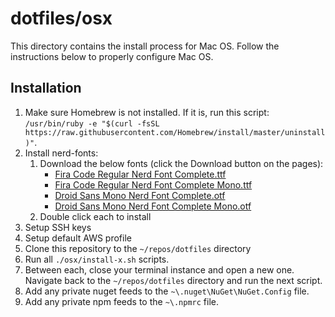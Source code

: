 # dotfiles/osx

This directory contains the install process for Mac OS. Follow the instructions below to properly configure Mac OS.

## Installation

1. Make sure Homebrew is not installed. If it is, run this script: `/usr/bin/ruby -e "$(curl -fsSL https://raw.githubusercontent.com/Homebrew/install/master/uninstall)"`.
1. Install nerd-fonts:
   1. Download the below fonts (click the Download button on the pages):
      - [Fira Code Regular Nerd Font Complete.ttf](https://github.com/ryanoasis/nerd-fonts/blob/master/patched-fonts/FiraCode/Regular/complete/Fira%20Code%20Regular%20Nerd%20Font%20Complete.ttf)
      - [Fira Code Regular Nerd Font Complete Mono.ttf](https://github.com/ryanoasis/nerd-fonts/blob/master/patched-fonts/FiraCode/Regular/complete/Fira%20Code%20Regular%20Nerd%20Font%20Complete%20Mono.ttf)
      - [Droid Sans Mono Nerd Font Complete.otf](https://github.com/ryanoasis/nerd-fonts/blob/master/patched-fonts/DroidSansMono/complete/Droid%20Sans%20Mono%20Nerd%20Font%20Complete.otf)
      - [Droid Sans Mono Nerd Font Complete Mono.otf](https://github.com/ryanoasis/nerd-fonts/blob/master/patched-fonts/DroidSansMono/complete/Droid%20Sans%20Mono%20Nerd%20Font%20Complete%20Mono.otf)
   1. Double click each to install
1. Setup SSH keys
1. Setup default AWS profile
1. Clone this repository to the `~/repos/dotfiles` directory
1. Run all `./osx/install-x.sh` scripts.
1. Between each, close your terminal instance and open a new one. Navigate back to the `~/repos/dotfiles` directory and run the next script.
1. Add any private nuget feeds to the `~\.nuget\NuGet\NuGet.Config` file.
1. Add any private npm feeds to the `~\.npmrc` file.

